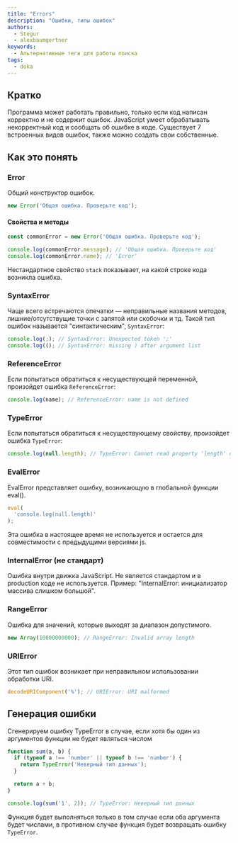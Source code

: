 ```yaml
---
title: "Errors"
description: "Ошибки, типы ошибок"
authors:
  - Stegur
  - alexbaumgertner
keywords:
  - Альтернативные теги для работы поиска
tags:
  - doka
---
```


## Кратко

Программа может работать правильно, только если код написан корректно и не содержит ошибок.
JavaScript умеет обрабатывать некорректный код и сообщать об ошибке в коде.
Существует 7 встроенных видов ошибок, также можно создать свои собственные.

## Как это понять

### Error
Общий конструктор ошибок.
```js
new Error('Общая ошибка. Проверьте код');
```

#### Свойства и методы
```js
const commonError = new Error('Общая ошибка. Проверьте код');

console.log(commonError.message); // 'Общая ошибка. Проверьте код'
console.log(commonError.name); // 'Error'
```
Нестандартное свойство `stack` показывает, на какой строке кода возникла ошибка.


### SyntaxError
Чаще всего встречаются опечатки — неправильные названия методов, лишние/отсутствущие точки с запятой или скобочки и тд.
Такой тип ошибок называется "синтактическим", `SyntaxError`:

```js
console.log(;); // SyntaxError: Unexpected token ';'
console.log((); // SyntaxError: missing ) after argument list
```

### ReferenceError

Если попытаться обратиться к несуществующей переменной, произойдет ошибка `ReferenceError`:

```js
console.log(name); // ReferenceError: name is not defined
```

### TypeError

Если попытаться обратиться к несуществующему свойству, произойдет ошибка `TypeError`:

```js
console.log(null.length); // TypeError: Cannot read property 'length' of null
```

### EvalError
EvalError представляет ошибку, возникающую в глобальной функции eval().

```js
eval(
  'console.log(null.length)'
);
```
Эта ошибка в настоящее время не используется и остается для совместимости с
предыдущими версиями js.


### InternalError (не стандарт)
Ошибка внутри движка JavaScript. Не является стандартом и в production коде не используется.
Пример: "InternalError: инициализатор массива слишком большой".


### RangeError
Ошибка для значений, которые выходят за диапазон допустимого.

```js
new Array(10000000000); // RangeError: Invalid array length
```

### URIError
Этот тип ошибок возникает при неправильном использовании обработки URI.
```js
decodeURIComponent('%'); // URIError: URI malformed
```


## Генерация ошибки
Сгенерируем ошибку TypeError в случае, если хотя бы один из аргументов функции не будет являться числом

```js
function sum(a, b) {
  if (typeof a !== 'number' || typeof b !== 'number') {
    return TypeError('Неверный тип данных');
  }

  return a + b;
}

console.log(sum('1', 2)); // TypeError: Неверный тип данных
```

Функция будет выполняться только в том случае если оба аргумента будет числами, в противном случае функция будет
возвращать ошибку `TypeError`.
